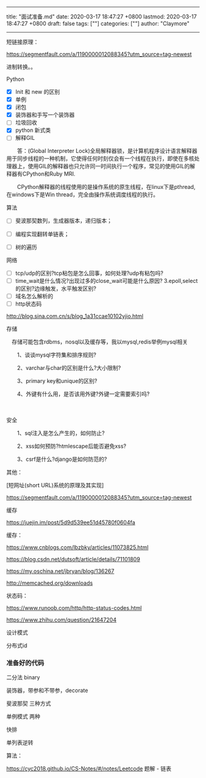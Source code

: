 
---
title: "面试准备.md"
date: 2020-03-17 18:47:27 +0800
lastmod: 2020-03-17 18:47:27 +0800
draft: false
tags: [""]
categories: [""]
author: "Claymore"

---
短链接原理：

https://segmentfault.com/a/1190000012088345?utm_source=tag-newest



进制转换。。

Python

- [x] Init 和 new 的区别
- [x] 单例
- [x] 闭包
- [x] 装饰器和手写一个装饰器
- [ ] 垃圾回收
- [x] python 新式类
- [ ] 解释GIL

　　答：(Global Interpreter Lock)全局解释器锁，是计算机程序设计语言解释器用于同步线程的一种机制，它使得任何时刻仅会有一个线程在执行，即使在多核处理器上，使用GIL的解释器也只允许同一时间执行一个程序，常见的使用GIL的解释器有CPython和Ruby MRI.

　　CPython解释器的线程使用的是操作系统的原生线程，在linux下是pthread, 在windows下是Win thread，完全由操作系统调度线程的执行。



算法

- [ ] 斐波那契数列，生成器版本，递归版本；
- [ ] 编程实现翻转单链表；
- [ ] 树的遍历



网络

- [ ] tcp/udp的区别?tcp粘包是怎么回事，如何处理?udp有粘包吗?
- [ ] time_wait是什么情况?出现过多的close_wait可能是什么原因? 3.epoll,select的区别?边缘触发，水平触发区别?
- [ ] 域名怎么解析的
- [ ] http状态码

http://blog.sina.com.cn/s/blog_1a31ccae10102yjio.html



存储

　存储可能包含rdbms，nosql以及缓存等，我以mysql,redis举例mysql相关

　　1、谈谈mysql字符集和排序规则?

　　2、varchar与char的区别是什么?大小限制?

　　3、primary key和unique的区别?

　　4、外键有什么用，是否该用外键?外键一定需要索引吗?

　

安全

　　1、sql注入是怎么产生的，如何防止?

　　2、xss如何预防?htmlescape后能否避免xss?

　　3、csrf是什么?django是如何防范的?



其他：

[短网址(short URL)系统的原理及其实现]

https://segmentfault.com/a/1190000012088345?utm_source=tag-newest

缓存

https://juejin.im/post/5d9d539ee51d45780f0604fa



缓存：

 https://www.cnblogs.com/lbzbky/articles/11073825.html 

 https://blog.csdn.net/dutsoft/article/details/71101809 

 https://my.oschina.net/jbryan/blog/136267 

 http://memcached.org/downloads 



状态码：

 https://www.runoob.com/http/http-status-codes.html 

 https://www.zhihu.com/question/21647204 



设计模式

分布式id



### 准备好的代码

二分法 binary

装饰器，带参和不带参，decorate

斐波那契 三种方式

单例模式 两种

快排

单列表逆转



算法：

https://cyc2018.github.io/CS-Notes/#/notes/Leetcode 题解 - 链表



